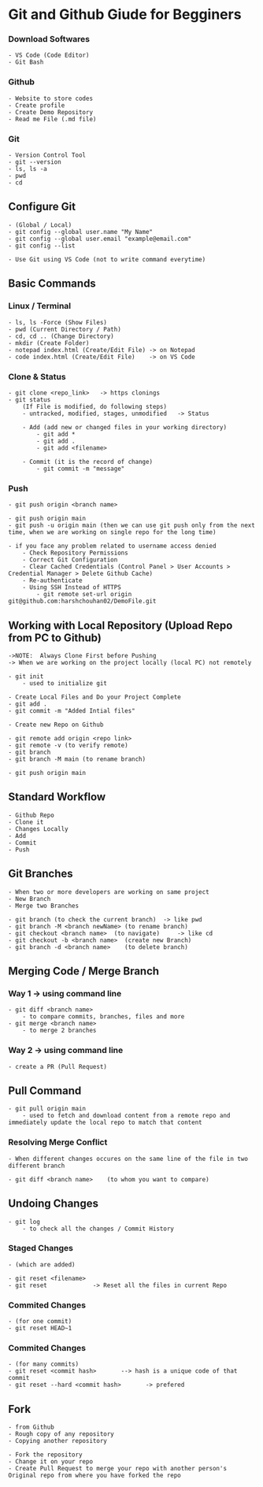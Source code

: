 # Git and Github Giude for Begginers

### Download Softwares
    - VS Code (Code Editor)
    - Git Bash

### Github
    - Website to store codes
    - Create profile
    - Create Demo Repository
    - Read me File (.md file)

### Git 
    - Version Control Tool
    - git --version
    - ls, ls -a
    - pwd
    - cd

## Configure Git
    - (Global / Local)
    - git config --global user.name "My Name"
    - git config --global user.email "example@email.com"
    - git config --list

    - Use Git using VS Code (not to write command everytime)


## Basic Commands

### Linux / Terminal
    - ls, ls -Force (Show Files)
    - pwd (Current Directory / Path)
    - cd, cd .. (Change Directory)
    - mkdir (Create Folder)
    - notepad index.html (Create/Edit File) -> on Notepad
    - code index.html (Create/Edit File)    -> on VS Code


### Clone & Status
    - git clone <repo_link>   -> https clonings
    - git status 
        (If File is modified, do following steps)
        - untracked, modified, stages, unmodified   -> Status

        - Add (add new or changed files in your working directory)
            - git add *
            - git add .
            - git add <filename>

        - Commit (it is the record of change)
            - git commit -m "message"

### Push
    - git push origin <branch name>

    - git push origin main
    - git push -u origin main (then we can use git push only from the next time, when we are working on single repo for the long time)

    - if you face any problem related to username access denied
        - Check Repository Permissions
        - Correct Git Configuration
        - Clear Cached Credentials (Control Panel > User Accounts > Credential Manager > Delete Github Cache)
        - Re-authenticate
        - Using SSH Instead of HTTPS
            - git remote set-url origin git@github.com:harshchouhan02/DemoFile.git

## Working with Local Repository (Upload Repo from PC to Github)
    ->NOTE:  Always Clone First before Pushing 
    -> When we are working on the project locally (local PC) not remotely

    - git init
        - used to initialize git
    
    - Create Local Files and Do your Project Complete
    - git add .
    - git commit -m "Added Intial files"

    - Create new Repo on Github
    
    - git remote add origin <repo link>
    - git remote -v (to verify remote)
    - git branch
    - git branch -M main (to rename branch)

    - git push origin main


## Standard Workflow
    - Github Repo
    - Clone it
    - Changes Locally
    - Add
    - Commit
    - Push

## Git Branches
    - When two or more developers are working on same project
    - New Branch 
    - Merge two Branches

    - git branch (to check the current branch)  -> like pwd
    - git branch -M <branch newName> (to rename branch)
    - git checkout <branch name>  (to navigate)     -> like cd 
    - git checkout -b <branch name>  (create new Branch)
    - git branch -d <branch name>    (to delete branch)


## Merging Code / Merge Branch

### Way 1 -> using command line
    - git diff <branch name>
        - to compare commits, branches, files and more
    - git merge <branch name>
        - to merge 2 branches

### Way 2 -> using command line
    - create a PR (Pull Request)


## Pull Command
    - git pull origin main
        - used to fetch and download content from a remote repo and immediately update the local repo to match that content

### Resolving Merge Conflict
    - When different changes occures on the same line of the file in two different branch

    - git diff <branch name>    (to whom you want to compare)



## Undoing Changes
    - git log
        - to check all the changes / Commit History

### Staged Changes 
    - (which are added)

    - git reset <filename>
    - git reset             -> Reset all the files in current Repo

### Commited Changes
    - (for one commit)
    - git reset HEAD~1

### Commited Changes
    - (for many commits)
    - git reset <commit hash>       --> hash is a unique code of that commit
    - git reset --hard <commit hash>       -> prefered


## Fork
    - from Github
    - Rough copy of any repository
    - Copying another repository

    - Fork the repository
    - Change it on your repo
    - Create Pull Request to merge your repo with another person's Original repo from where you have forked the repo
